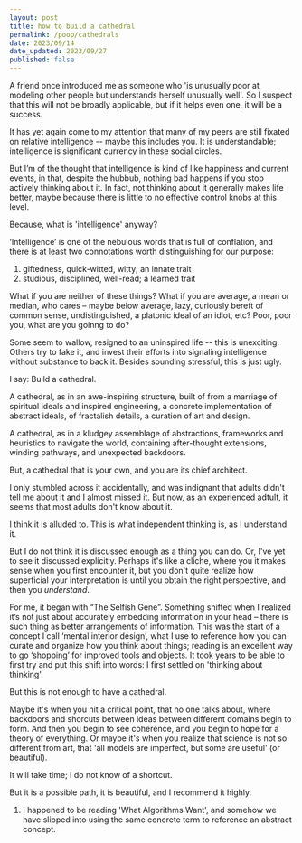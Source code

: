 ```yaml
---
layout: post
title: how to build a cathedral
permalink: /poop/cathedrals
date: 2023/09/14
date_updated: 2023/09/27
published: false
---
```


A friend once introduced me as someone who 'is unusually poor at modeling other people but understands herself unusually well'. So I suspect that this will not be broadly applicable, but if it helps even one, it will be a success.

It has yet again come to my attention that many of my peers are still fixated on relative intelligence -- maybe this includes you. It is understandable; intelligence is significant currency in these social circles. 

But I’m of the thought that intelligence is kind of like happiness and current events, in that, despite the hubbub, nothing bad happens if you stop actively thinking about it. In fact, not thinking about it generally makes life better, maybe because there is little to no effective control knobs at this level.  

Because, what is 'intelligence' anyway? 

‘Intelligence’ is one of the nebulous words that is full of conflation, and there is at least two connotations worth distinguishing for our purpose: 
1) giftedness, quick-witted, witty; an innate trait
2) studious, disciplined, well-read; a learned trait

What if you are neither of these things? What if you are average, a mean or median, who cares – maybe below average, lazy, curiously bereft of common sense, undistinguished, a platonic ideal of an idiot, etc? Poor, poor you, what are you goinng to do?

Some seem to wallow, resigned to an uninspired life -- this is unexciting. 
Others try to fake it, and invest their efforts into signaling intelligence without substance to back it. Besides sounding stressful, this is just ugly.

I say: Build a cathedral.

A cathedral, as in an awe-inspiring structure, built of from a marriage of spiritual ideals and inspired engineering, a concrete implementation of abstract ideals, of fractalish details, a curation of art and design. 

A cathedral, as in a kludgey assemblage of abstractions, frameworks and heuristics to navigate the world, containing after-thought extensions, winding pathways, and unexpected backdoors.  

But, a cathedral that is your own, and you are its chief architect.

I only stumbled across it accidentally, and was indignant that adults didn't tell me about it and I almost missed it. But now, as an experienced adtult, it seems that most adults don't know about it.

I think it is alluded to. This is what independent thinking is, as I understand it.

But I do not think it is discussed enough as a thing you can do. Or, I've yet to see it discussed explicitly. Perhaps it's like a cliche, where you it makes sense when you first encounter it, but you don't quite realize how superficial your interpretation is until you obtain the right perspective, and then you _understand_. 

For me, it began with “The Selfish Gene”. Something shifted when I realized it’s not just about accurately embedding information in your head – there is such thing as better arrangements of information. This was the start of a concept I call ‘mental interior design’, what I use to reference how you can curate and organize how you think about things; reading is an excellent way to go ‘shopping’ for improved tools and objects. It took years to be able to first try and put this shift into words: I first settled on 'thinking about thinking'. 

But this is not enough to have a cathedral. 

Maybe it's when you hit a critical point, that no one talks about, where backdoors and shorcuts between ideas between different domains begin to form. And then you begin to see coherence, and you begin to hope for a theory of everything. Or maybe it's when you realize that science is not so different from art, that 'all models are imperfect, but some are useful' (or beautiful). 


It will take time; I do not know of a shortcut. 

But it is a possible path, it is beautiful, and I recommend it highly. 










1. I happened to be reading 'What Algorithms Want', and somehow we have slipped into using the same concrete term to reference an abstract concept. 